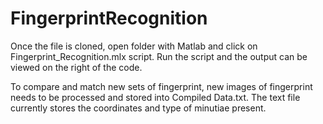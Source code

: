 # FingerprintRecognition
Once the file is cloned, open folder with Matlab and click on Fingerprint_Recognition.mlx script.
Run the script and the output can be viewed on the right of the code.

To compare and match new sets of fingerprint, new images of fingerprint needs to be processed and stored into
Compiled Data.txt. The text file currently stores the coordinates and type of minutiae present.

